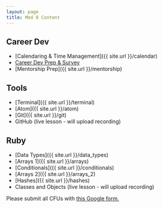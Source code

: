 ```yaml
---
layout: page
title: Mod 0 Content
---
```


## Career Dev

* [Calendaring & Time Management]({{ site.url }}/calendar)
* [Career Dev Prep & Survey](https://careerdev.turing.edu/module-1-prework/index)
* [Mentorship Prep]({{ site.url }}/mentorship)

## Tools

* [Terminal]({{ site.url }}/terminal)
* [Atom]({{ site.url }}/atom)
* [Git]({{ site.url }}/git)
* GitHub (live lesson - will upload recording)

## Ruby

* [Data Types]({{ site.url }}/data_types)
* [Arrays 1]({{ site.url }}/arrays)
* [Conditionals]({{ site.url }}/conditionals)
* [Arrays 2]({{ site.url }}/arrays_2)
* [Hashes]({{ site.url }}/hashes)
* Classes and Objects (live lesson - will upload recording)

Please submit all CFUs with [this Google form.](https://docs.google.com/forms/d/e/1FAIpQLSerMc4ceytBMdlVXDnORMLn2D6a1AVfXmdqgKPOlNDkTV1ztA/viewform)